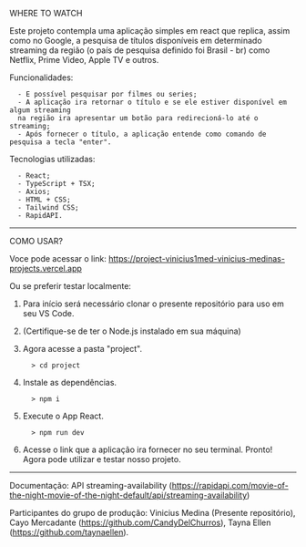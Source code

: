 WHERE TO WATCH

Este projeto contempla uma aplicação simples em react que replica, assim como no Google, a pesquisa de títulos disponíveis em determinado streaming da região (o país de pesquisa definido foi Brasil - br) como Netflix, Prime Video, Apple TV e outros.

Funcionalidades:

      - E possível pesquisar por filmes ou series;
      - A aplicação ira retornar o título e se ele estiver disponível em algum streaming 
      na região ira apresentar um botão para redirecioná-lo até o streaming;
      - Após fornecer o título, a aplicação entende como comando de pesquisa a tecla "enter".
      
Tecnologias utilizadas:

      - React;
      - TypeScript + TSX;
      - Axios;
      - HTML + CSS;
      - Tailwind CSS;
      - RapidAPI.
-----------------------------------------------------------------------------------------------------------------------------------------------------------------------------

COMO USAR?

Voce pode acessar o link: https://project-vinicius1med-vinicius-medinas-projects.vercel.app

Ou se preferir testar localmente:
1. Para início será necessário clonar o presente repositório para uso em seu VS Code.
2. (Certifique-se de ter o Node.js instalado em sua máquina)
3. Agora acesse a pasta "project".

         > cd project
4. Instale as dependências.

         > npm i
5. Execute o App React.

         > npm run dev

6. Acesse o link que a aplicação ira fornecer no seu terminal.
Pronto! Agora pode utilizar e testar nosso projeto.

-----------------------------------------------------------------------------------------------------------------------------------------------------------------------------

Documentação: API streaming-availability (https://rapidapi.com/movie-of-the-night-movie-of-the-night-default/api/streaming-availability)

Participantes do grupo de produção: Vinicius Medina (Presente repositório), Cayo Mercadante (https://github.com/CandyDelChurros), Tayna Ellen (https://github.com/taynaellen).



